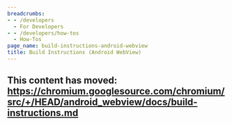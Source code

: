 ```yaml
---
breadcrumbs:
- - /developers
  - For Developers
- - /developers/how-tos
  - How-Tos
page_name: build-instructions-android-webview
title: Build Instructions (Android WebView)
---
```


## This content has moved: <https://chromium.googlesource.com/chromium/src/+/HEAD/android_webview/docs/build-instructions.md>